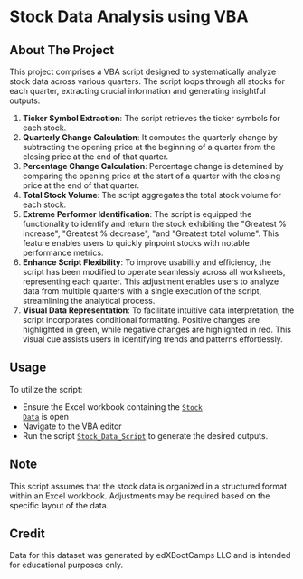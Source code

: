 # Stock Data Analysis using VBA 
## About The Project
This project comprises a VBA script designed to systematically analyze stock data across various quarters. The script loops through all stocks for each quarter, extracting crucial information and generating insightful outputs:
1. **Ticker Symbol Extraction**: The script retrieves the ticker symbols for each stock.
2. **Quarterly Change Calculation**: It computes the quarterly change by subtracting the opening price at the beginning of a quarter from the closing price at the end of that quarter.
3. **Percentage Change Calculation**: Percentage change is detemined by comparing the opening price at the start of a quarter with the closing price at the end of that quarter. 
4. **Total Stock Volume**: The script aggregates the total stock volume for each stock.
5. **Extreme Performer Identification**: The script is equipped the functionality to identify and return the stock exhibiting the "Greatest % increase", "Greatest % decrease", "and "Greatest total volume". This feature enables users to quickly pinpoint stocks with notable performance metrics.
6. **Enhance Script Flexibility**: To improve usability and efficiency, the script has been modified to operate seamlessly across all worksheets, representing each quarter. This adjustment enables users to analyze data from multiple quarters with a single execution of the script, streamlining the analytical process.
7. **Visual Data Representation**: To facilitate intuitive data interpretation, the script incorporates conditional formatting. Positive changes are highlighted in green, while negative changes are highlighted in red. This visual cue assists users in identifying trends and patterns effortlessly.
## Usage
To utilize the script:
- Ensure the Excel workbook containing the <code style="color : blue">[Stock Data](Multiple_year_stock_data.xlsm)</code> is open
- Navigate to the VBA editor
- Run the script <code style="color : blue">[Stock_Data_Script](https://github.com/Ernawaty2024/VBA_Challenge/blob/main/Stock_Data_Script.bas)</code> to generate the desired outputs.
## Note
This script assumes that the stock data is organized in a structured format within an Excel workbook. Adjustments may be required based on the specific layout of the data.
## Credit
Data for this dataset was generated by edXBootCamps LLC and is intended for educational purposes only.
